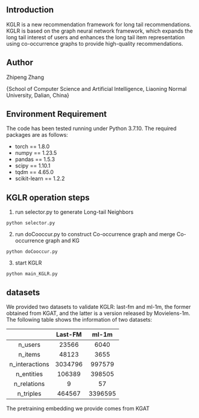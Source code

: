 ## Introduction
KGLR is a new recommendation framework for long tail recommendations. KGLR is based on the graph neural network framework, which expands the long tail interest of users and enhances the long tail item representation using co-occurrence graphs to provide high-quality recommendations.

## Author
Zhipeng Zhang 

{School of Computer Science and Artificial Intelligence, Liaoning Normal University, Dalian, China}

## Environment Requirement
The code has been tested running under Python 3.7.10. The required packages are as follows:
* torch == 1.8.0
* numpy == 1.23.5
* pandas == 1.5.3
* scipy == 1.10.1
* tqdm == 4.65.0
* scikit-learn == 1.2.2

## KGLR operation steps
1. run selector.py to generate Long-tail Neighbors
~~~
python selector.py
~~~
2. run doCooccur.py to construct Co-occurrence graph and merge Co-occurrence graph and KG
~~~
python doCooccur.py
~~~
3. start KGLR
~~~
python main_KGLR.py
~~~

## datasets
We provided two datasets to validate KGLR: last-fm and ml-1m, the former obtained from KGAT, and the latter is a version released by Movielens-1m. The following table shows the information of two datasets:

|                | Last-FM |  ml-1m  |
| :------------: | :-----: | :-----: |
|    n_users     |  23566  |  6040   |
|    n_items     |  48123  |  3655   |
| n_interactions | 3034796 | 997579  |
|   n_entities   | 106389  | 398505  |
|  n_relations   |    9    |   57    |
|   n_triples    | 464567  | 3396595 |

The pretraining embedding we provide comes from KGAT
